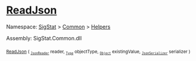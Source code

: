 # [ReadJson](./FeatureDescriptorJsonConverter-100664020.md)

Namespace: [SigStat]() > [Common](./../../README.md) > [Helpers](./../README.md)

Assembly: SigStat.Common.dll

<sub>[ReadJson](./FeatureDescriptorJsonConverter-100664020.md) ( <sub>[`JsonReader`](./FeatureDescriptorJsonConverter-100664020.md)</sub> reader, <sub>[`Type`](https://docs.microsoft.com/en-us/dotnet/api/System.Type)</sub> objectType, <sub>[`Object`](https://docs.microsoft.com/en-us/dotnet/api/System.Object)</sub> existingValue, <sub>[`JsonSerializer`](./FeatureDescriptorJsonConverter-100664020.md)</sub> serializer )</sub>&nbsp; &nbsp; &nbsp; &nbsp; &nbsp; &nbsp; &nbsp; &nbsp; &nbsp;<sub></sub>
